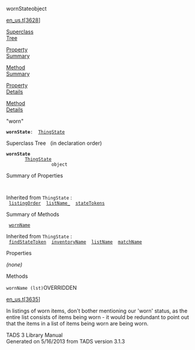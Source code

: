 ---
---
<span class="title">wornState</span><span class="type">object</span>

[en_us.t](../file/en_us.t.html)\[[3628](../source/en_us.t.html#3628)\]

[Superclass  
Tree](#_SuperClassTree_)

[Property  
Summary](#_PropSummary_)

[Method  
Summary](#_MethodSummary_)

[Property  
Details](#_Properties_)

[Method  
Details](#_Methods_)

<div class="fdesc">

"worn"

**`wornState`**` :   `[`ThingState`](../object/ThingState.html)

</div>

<span id="_SuperClassTree_"></span>

<div class="mjhd">

<span class="hdln">Superclass Tree</span>   (in declaration order)

</div>

**`wornState`**  
`         `[`ThingState`](../object/ThingState.html)  
`                 object`  
<span id="_PropSummary_"></span>

<div class="mjhd">

<span class="hdln">Summary of Properties</span>  

</div>

` `

Inherited from `ThingState` :  
` `[`listingOrder`](../object/ThingState.html#listingOrder)`  `[`listName_`](../object/ThingState.html#listName_)`  `[`stateTokens`](../object/ThingState.html#stateTokens)`  `

<span id="_MethodSummary_"></span>

<div class="mjhd">

<span class="hdln">Summary of Methods</span>  

</div>

` `[`wornName`](#wornName)`  `

Inherited from `ThingState` :  
` `[`findStateToken`](../object/ThingState.html#findStateToken)`  `[`inventoryName`](../object/ThingState.html#inventoryName)`  `[`listName`](../object/ThingState.html#listName)`  `[`matchName`](../object/ThingState.html#matchName)`  `

<span id="_Properties_"></span>

<div class="mjhd">

<span class="hdln">Properties</span>  

</div>

*(none)* <span id="_Methods_"></span>

<div class="mjhd">

<span class="hdln">Methods</span>  

</div>

<span id="wornName"></span>

`wornName (lst)`<span class="rem">OVERRIDDEN</span>

[en_us.t](../file/en_us.t.html)\[[3635](../source/en_us.t.html#3635)\]

<div class="desc">

In listings of worn items, don't bother mentioning our 'worn' status, as
the entire list consists of items being worn - it would be redundant to
point out that the items in a list of items being worn are being worn.

</div>

<div class="ftr">

TADS 3 Library Manual  
Generated on 5/16/2013 from TADS version 3.1.3

</div>
